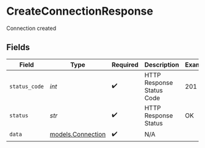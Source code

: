 # CreateConnectionResponse

Connection created


## Fields

| Field                                        | Type                                         | Required                                     | Description                                  | Example                                      |
| -------------------------------------------- | -------------------------------------------- | -------------------------------------------- | -------------------------------------------- | -------------------------------------------- |
| `status_code`                                | *int*                                        | :heavy_check_mark:                           | HTTP Response Status Code                    | 201                                          |
| `status`                                     | *str*                                        | :heavy_check_mark:                           | HTTP Response Status                         | OK                                           |
| `data`                                       | [models.Connection](../models/connection.md) | :heavy_check_mark:                           | N/A                                          |                                              |
